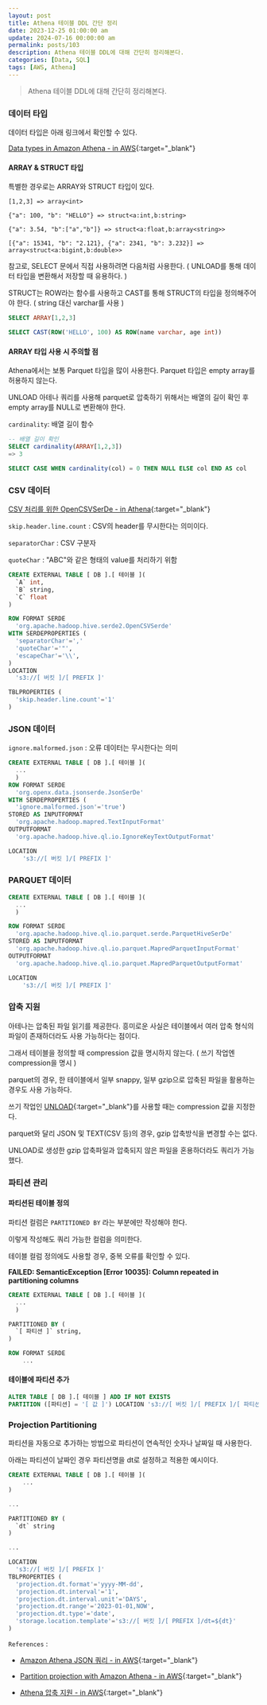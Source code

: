 ```yaml
---
layout: post
title: Athena 테이블 DDL 간단 정리
date: 2023-12-25 01:00:00 am
update: 2024-07-16 00:00:00 am
permalink: posts/103
description: Athena 테이블 DDL에 대해 간단히 정리해본다.
categories: [Data, SQL]
tags: [AWS, Athena]
---
```


> Athena 테이블 DDL에 대해 간단히 정리해본다.

### 데이터 타입

데이터 타입은 아래 링크에서 확인할 수 있다.

[Data types in Amazon Athena - in AWS](https://docs.aws.amazon.com/athena/latest/ug/data-types.html){:target="_blank"}

#### ARRAY & STRUCT 타입

특별한 경우로는 ARRAY와 STRUCT 타입이 있다.

```
[1,2,3] => array<int>

{"a": 100, "b": "HELLO"} => struct<a:int,b:string>

{"a": 3.54, "b":["a","b"]} => struct<a:float,b:array<string>>

[{"a": 15341, "b": "2.121}, {"a": 2341, "b": 3.232}] => array<struct<a:bigint,b:double>>
```

참고로, SELECT 문에서 직접 사용하려면 다음처럼 사용한다. ( UNLOAD를 통해 데이터 타입을 변환해서 저장할 때 유용하다. )

STRUCT는 ROW라는 함수를 사용하고 CAST를 통해 STRUCT의 타입을 정의해주어야 한다. ( string 대신 varchar를 사용 )

```sql
SELECT ARRAY[1,2,3]

SELECT CAST(ROW('HELLO', 100) AS ROW(name varchar, age int))
```

#### ARRAY 타입 사용 시 주의할 점

Athena에서는 보통 Parquet 타입을 많이 사용한다. Parquet 타입은 empty array를 허용하지 않는다.

UNLOAD 아테나 쿼리를 사용해 parquet로 압축하기 위해서는 배열의 길이 확인 후 empty array를 NULL로 변환해야 한다.

`cardinality`: 배열 길이 함수

```sql
-- 배열 길이 확인
SELECT cardinality(ARRAY[1,2,3]) 
=> 3

SELECT CASE WHEN cardinality(col) = 0 THEN NULL ELSE col END AS col

```

### CSV 데이터

[CSV 처리를 위한 OpenCSVSerDe - in Athena](https://docs.aws.amazon.com/ko_kr/athena/latest/ug/csv-serde.html){:target="_blank"}

`skip.header.line.count` : CSV의 header를 무시한다는 의미이다.

`separatorChar` : CSV 구분자

`quoteChar` : "ABC"와 같은 형태의 value를 처리하기 위함

```sql
CREATE EXTERNAL TABLE [ DB ].[ 테이블 ](
  `A` int, 
  `B` string,
  `C` float
)

ROW FORMAT SERDE 
  'org.apache.hadoop.hive.serde2.OpenCSVSerde' 
WITH SERDEPROPERTIES ( 
  'separatorChar'=','
  'quoteChar'='"', 
  'escapeChar'='\\', 
)
LOCATION
  's3://[ 버킷 ]/[ PREFIX ]'

TBLPROPERTIES (
  'skip.header.line.count'='1'
)
```

### JSON 데이터

`ignore.malformed.json` : 오류 데이터는 무시한다는 의미

```sql
CREATE EXTERNAL TABLE [ DB ].[ 테이블 ](
  ...
  )
ROW FORMAT SERDE 
  'org.openx.data.jsonserde.JsonSerDe' 
WITH SERDEPROPERTIES ( 
  'ignore.malformed.json'='true') 
STORED AS INPUTFORMAT 
  'org.apache.hadoop.mapred.TextInputFormat' 
OUTPUTFORMAT 
  'org.apache.hadoop.hive.ql.io.IgnoreKeyTextOutputFormat'

LOCATION
    's3://[ 버킷 ]/[ PREFIX ]'
```

### PARQUET 데이터

```sql
CREATE EXTERNAL TABLE [ DB ].[ 테이블 ](
  ...
  )

ROW FORMAT SERDE 
  'org.apache.hadoop.hive.ql.io.parquet.serde.ParquetHiveSerDe' 
STORED AS INPUTFORMAT 
  'org.apache.hadoop.hive.ql.io.parquet.MapredParquetInputFormat' 
OUTPUTFORMAT 
  'org.apache.hadoop.hive.ql.io.parquet.MapredParquetOutputFormat'

LOCATION
    's3://[ 버킷 ]/[ PREFIX ]'
```

### 압축 지원

아테나는 압축된 파일 읽기를 제공한다. 흥미로운 사실은 테이블에서 여러 압축 형식의 파일이 존재하더라도 사용 가능하다는 점이다.

그래서 테이블을 정의할 때 compression 값을 명시하지 않는다. ( 쓰기 작업엔 compression을 명시 )

parquet의 경우, 한 테이블에서 일부 snappy, 일부 gzip으로 압축된 파일을 활용하는 경우도 사용 가능하다.

쓰기 작업인 [UNLOAD](https://yahwang.github.io/posts/98){:target="_blank"}를 사용할 때는 compression 값을 지정한다. 

parquet와 달리 JSON 및 TEXT(CSV 등)의 경우, gzip 압축방식을 변경할 수는 없다. 

UNLOAD로 생성한 gzip 압축파일과 압축되지 않은 파일을 혼용하더라도 쿼리가 가능했다.

### 파티션 관리

#### 파티션된 테이블 정의

파티션 컬럼은 `PARTITIONED BY` 라는 부분에만 작성해야 한다.

이렇게 작성해도 쿼리 가능한 컬럼을 의미한다.

테이블 컬럼 정의에도 사용할 경우, 중복 오류를 확인할 수 있다.

**FAILED: SemanticException [Error 10035]: Column repeated in partitioning columns** 

```sql
CREATE EXTERNAL TABLE [ DB ].[ 테이블 ](
  ...
  )

PARTITIONED BY ( 
  `[ 파티션 ]` string,
)

ROW FORMAT SERDE 
    ...
```

#### 테이블에 파티션 추가

```sql
ALTER TABLE [ DB ].[ 테이블 ] ADD IF NOT EXISTS 
PARTITION ([파티션] = '[ 값 ]') LOCATION 's3://[ 버킷 ]/[ PREFIX ]/[ 파티션 ]=[ 값 ]'
```

### Projection Partitioning

파티션을 자동으로 추가하는 방법으로 파티션이 연속적인 숫자나 날짜일 때 사용한다. 

아래는 파티션이 날짜인 경우 파티션명을 dt로 설정하고 적용한 예시이다.

```sql
CREATE EXTERNAL TABLE [ DB ].[ 테이블 ](
    ...
)

...

PARTITIONED BY ( 
  `dt` string
)

...

LOCATION
  's3://[ 버킷 ]/[ PREFIX ]'
TBLPROPERTIES (
  'projection.dt.format'='yyyy-MM-dd', 
  'projection.dt.interval'='1', 
  'projection.dt.interval.unit'='DAYS', 
  'projection.dt.range'='2023-01-01,NOW', 
  'projection.dt.type'='date',
  'storage.location.template'='s3://[ 버킷 ]/[ PREFIX ]/dt=${dt}'
)

```

`References` : 

* [Amazon Athena JSON 쿼리 - in AWS](https://docs.aws.amazon.com/ko_kr/athena/latest/ug/querying-JSON.html){:target="_blank"}

* [Partition projection with Amazon Athena - in AWS](https://docs.aws.amazon.com/athena/latest/ug/partition-projection.html){:target="_blank"}

* [Athena 압축 지원 - in AWS](https://docs.aws.amazon.com/ko_kr/athena/latest/ug/compression-formats.html){:target="_blank"}


